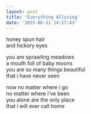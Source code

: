 ```yaml
---
layout: post
title: 'Everything Alluring'
date: '2015-06-11 14:27:43'
---
```


honey spun hair  
and hickory eyes  
  
you are sprawling meadows  
a mouth foll of baby moons  
you are so many things beautiful  
that i have never seen  
  
now no matter where i go  
no matter where i've been  
you alone are the only place  
that i will ever call home  
  
